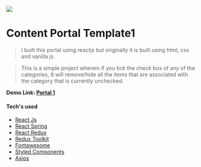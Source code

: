 ![](https://i.ibb.co/Y72B7dw/portal1.png)

# Content Portal Template1

> I built this portal using reactjs but originally it is built using html, css and vanilla js.

> This is a simple project wherein if you tick the check box of any of the categories, It will remove/hide all the items that are associated with the category that is currently unchecked.

**Demo Link: [Portal 1](https://portal-template-1.netlify.app/)**

#### Tech's used
- [React Js](https://reactjs.org/)
- [React Spring](https://react-spring.io/)
- [React Redux](https://react-redux.js.org/)
- [Redux Toolkit](https://redux-toolkit.js.org/)
- [Fontawesome](https://fontawesome.com/v5.15/how-to-use/on-the-web/using-with/react)
- [Styled Components](https://styled-components.com/)
- [Axios](https://github.com/axios/axios)

